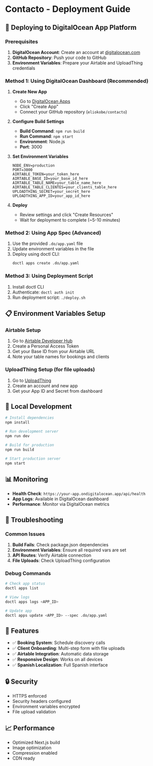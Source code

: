 # Contacto - Deployment Guide

## 🚀 Deploying to DigitalOcean App Platform

### Prerequisites

1. **DigitalOcean Account**: Create an account at [digitalocean.com](https://digitalocean.com)
2. **GitHub Repository**: Push your code to GitHub
3. **Environment Variables**: Prepare your Airtable and UploadThing credentials

### Method 1: Using DigitalOcean Dashboard (Recommended)

1. **Create New App**
   - Go to [DigitalOcean Apps](https://cloud.digitalocean.com/apps)
   - Click "Create App"
   - Connect your GitHub repository (`eliokobe/contacto`)

2. **Configure Build Settings**
   - **Build Command**: `npm run build`
   - **Run Command**: `npm start`
   - **Environment**: Node.js
   - **Port**: 3000

3. **Set Environment Variables**
   ```
   NODE_ENV=production
   PORT=3000
   AIRTABLE_TOKEN=your_token_here
   AIRTABLE_BASE_ID=your_base_id_here
   AIRTABLE_TABLE_NAME=your_table_name_here
   AIRTABLE_TABLE_CLIENTES=your_clients_table_here
   UPLOADTHING_SECRET=your_secret_here
   UPLOADTHING_APP_ID=your_app_id_here
   ```

4. **Deploy**
   - Review settings and click "Create Resources"
   - Wait for deployment to complete (~5-10 minutes)

### Method 2: Using App Spec (Advanced)

1. Use the provided `.do/app.yaml` file
2. Update environment variables in the file
3. Deploy using doctl CLI:
   ```bash
   doctl apps create .do/app.yaml
   ```

### Method 3: Using Deployment Script

1. Install doctl CLI
2. Authenticate: `doctl auth init`
3. Run deployment script: `./deploy.sh`

## 📋 Environment Variables Setup

### Airtable Setup
1. Go to [Airtable Developer Hub](https://airtable.com/developers/web/api/introduction)
2. Create a Personal Access Token
3. Get your Base ID from your Airtable URL
4. Note your table names for bookings and clients

### UploadThing Setup (for file uploads)
1. Go to [UploadThing](https://uploadthing.com)
2. Create an account and new app
3. Get your App ID and Secret from dashboard

## 🔧 Local Development

```bash
# Install dependencies
npm install

# Run development server
npm run dev

# Build for production
npm run build

# Start production server
npm start
```

## 📊 Monitoring

- **Health Check**: `https://your-app.ondigitalocean.app/api/health`
- **App Logs**: Available in DigitalOcean dashboard
- **Performance**: Monitor via DigitalOcean metrics

## 🐛 Troubleshooting

### Common Issues

1. **Build Fails**: Check package.json dependencies
2. **Environment Variables**: Ensure all required vars are set
3. **API Routes**: Verify Airtable connection
4. **File Uploads**: Check UploadThing configuration

### Debug Commands

```bash
# Check app status
doctl apps list

# View logs
doctl apps logs <APP_ID>

# Update app
doctl apps update <APP_ID> --spec .do/app.yaml
```

## 📱 Features

- ✅ **Booking System**: Schedule discovery calls
- ✅ **Client Onboarding**: Multi-step form with file uploads
- ✅ **Airtable Integration**: Automatic data storage
- ✅ **Responsive Design**: Works on all devices
- ✅ **Spanish Localization**: Full Spanish interface

## 🔒 Security

- HTTPS enforced
- Security headers configured
- Environment variables encrypted
- File upload validation

## 📈 Performance

- Optimized Next.js build
- Image optimization
- Compression enabled
- CDN ready
